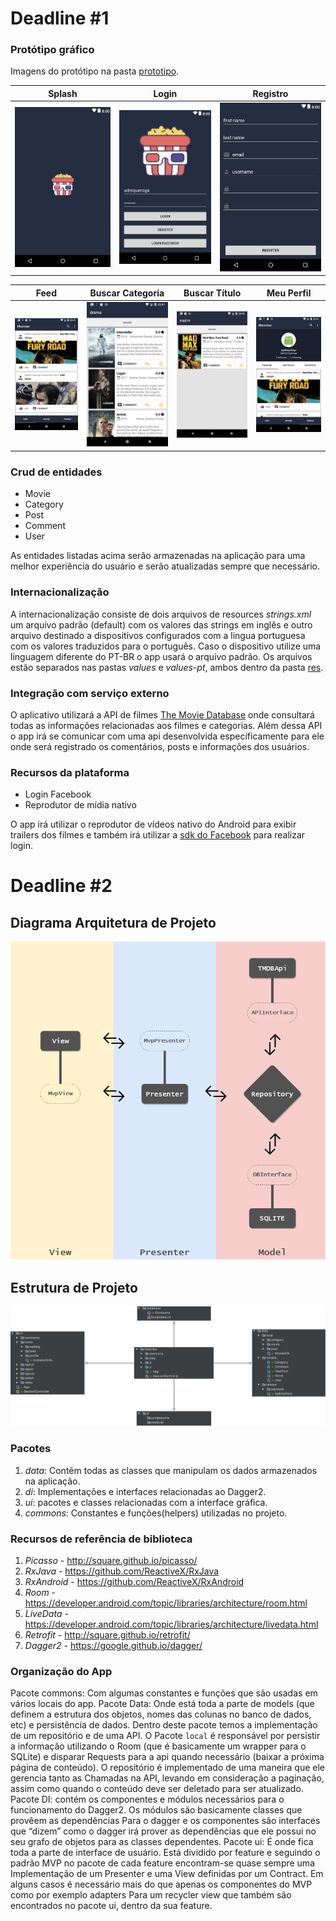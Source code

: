 # Deadline #1
### Protótipo gráfico

Imagens do protótipo na pasta [prototipo](assets/prototipo).

Splash | Login | Registro
:-:|:-:|:-:
![](/assets/prototipo/app1.jpeg) | ![](/assets/prototipo/app2.jpeg) | ![](/assets/prototipo/register.jpeg) 

Feed | Buscar Categoria | Buscar Título | Meu Perfil
:-:|:-:|:-:|:-:
![](/assets/prototipo/app3.jpeg) | ![](/assets/prototipo/app4.jpeg) | ![](/assets/prototipo/app5.jpeg) | ![](/assets/prototipo/app6.jpeg) 

### Crud de entidades
* Movie
* Category
* Post
* Comment
* User

As entidades listadas acima serão armazenadas na aplicação para uma melhor experiência do usuário e serão atualizadas sempre que necessário.

### Internacionalização
A internacionalização consiste de dois arquivos de resources _strings.xml_ um arquivo padrão (default) com os valores das strings em inglês e outro arquivo destinado a dispositivos configurados com a lingua portuguesa com os valores traduzidos para o português. Caso o dispositivo utilize uma linguagem diferente do PT-BR o app usará o arquivo padrão. Os arquivos estão separados nas pastas _values_ e _values-pt_, ambos dentro da pasta [res](app/src/main/res).

### Integração com serviço externo
O aplicativo utilizará a API de filmes [The Movie Database](https://www.themoviedb.org/documentation/api) onde consultará todas as  informações relacionadas aos filmes e categorias. Além dessa API o app irá se comunicar com uma api desenvolvida específicamente para ele onde será registrado os comentários, posts e informações dos usuários.

### Recursos da plataforma
* Login Facebook
* Reprodutor de mídia nativo

O app irá utilizar o reprodutor de vídeos nativo do Android para exibir trailers dos filmes e também irá utilizar a [sdk do Facebook](https://developers.facebook.com/docs/android/) para realizar login.

# Deadline #2
## Diagrama Arquitetura de Projeto

![](/assets/diagrama_arquitetura/d_arquitetura.png)

## Estrutura de Projeto

![](/assets/estrutura_projeto/e_projeto.png)

### Pacotes

1. *data*: Contêm todas as classes que manipulam os dados armazenados na aplicação.
2. *di*: Implementações e interfaces relacionadas ao Dagger2.
3. *ui*: pacotes e classes relacionadas com a interface gráfica.
4. *commons*: Constantes e funções(helpers) utilizadas no projeto.

### Recursos de referência de biblioteca

1. *Picasso* - http://square.github.io/picasso/
2. *RxJava* - https://github.com/ReactiveX/RxJava
3. *RxAndroid* - https://github.com/ReactiveX/RxAndroid
4. *Room* - https://developer.android.com/topic/libraries/architecture/room.html
5. *LiveData* - https://developer.android.com/topic/libraries/architecture/livedata.html
6. *Retrofit* - http://square.github.io/retrofit/
7. *Dagger2* - https://google.github.io/dagger/

### Organização do App
Pacote commons: Com algumas constantes e funções que são usadas em vários locais do app.
Pacote Data: Onde está toda a parte de models (que definem a estrutura dos objetos, nomes das colunas no banco de dados, etc)
 e persistência de dados. Dentro deste pacote temos a implementação de um repositório 
e de uma API. O Pacote `local` é responsável por  persistir a informação utilizando o Room (que é basicamente um wrapper para o SQLite) e disparar 
Requests para a api quando necessário (baixar a próxima página de conteúdo). O repositório é implementado de uma maneira que ele gerencia tanto as
Chamadas na API, levando em consideração a paginação, assim como quando o conteúdo deve ser deletado para ser atualizado.
Pacote DI: contém os componentes e módulos necessários para o funcionamento do Dagger2. Os módulos são basicamente classes que provêem as dependências 
Para o dagger e os componentes são interfaces que “dizem” como o dagger irá prover as dependências que ele possui no seu grafo de objetos para as classes dependentes.
Pacote ui: É onde fica toda a parte de interface de usuário. Está dividido por feature e seguindo o padrão MVP no pacote de cada feature encontram-se quase sempre uma 
Implementação de um Presenter e uma View definidas por um Contract. Em alguns casos é necessário mais do que apenas os componentes do MVP como por exemplo adapters
Para um recycler view que também são encontrados no pacote ui, dentro da sua feature.